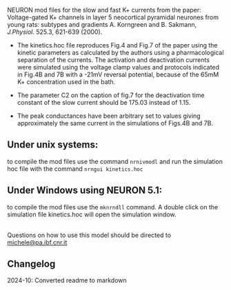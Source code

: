NEURON mod files for the slow and fast K+ currents from the paper:
Voltage-gated K+ channels in layer 5 neocortical pyramidal neurones from young rats: subtypes and gradients
A. Korngreen and B. Sakmann, *J.Physiol.* 525.3, 621-639 (2000).

- The kinetics.hoc file reproduces Fig.4 and Fig.7 of the paper
using the kinetic parameters as calculated by the authors using
a pharmacological separation of the currents. 
The activation and deactivation currents were simulated
using the voltage clamp values and protocols indicated
in Fig.4B and 7B with a -21mV reversal potential, because of
the 65mM K+ concentration used in the bath.

- The parameter C2 on the caption of fig.7 
for the deactivation time constant of the slow current
should be 175.03 instead of 1.15.

- The peak conductances have been arbitrary set to values
giving approximately the same current in the simulations
of Figs.4B and 7B.

Under unix systems:
-------------------
to compile the mod files use the command 
``` nrnivmodl ``` 
and run the simulation hoc file with the command 
``` nrngui kinetics.hoc ```

Under Windows using NEURON 5.1:
-------------------------------
to compile the mod files use the ```mknrndll``` command.
A double click on the simulation file
kinetics.hoc 
will open the simulation window.

\
Questions on how to use this model should be directed to
michele@pa.ibf.cnr.it


Changelog
---------
2024-10: Converted readme to markdown
